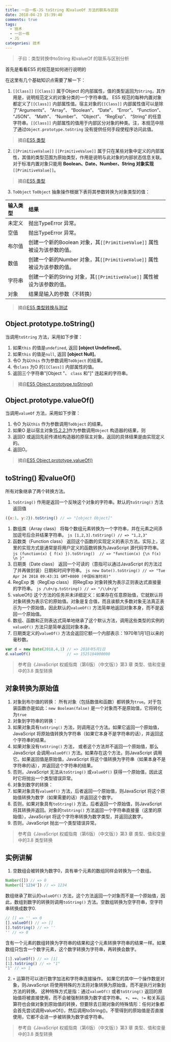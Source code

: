 ```yaml
---
title: 一日一练-JS toString 和valueOf 方法的联系与区别
date: 2018-04-23 15:39:40
comments: true
tags:
  - 技术
  - 一日一练
  - JS
categories: 技术
---
```


> 子曰：类型转换中toString 和valueOf 的联系与区别分析

首先是看看ES5 的规范是如何进行说明的

在这里有几个基础知识点需要了解一下：
1. `[[Class]]`
`[[Class]]` 属于Object 的内部属性，值的类型返回为`String`，其作用是，说明规范定义的对象分类的一个字符串值。
ES5 规范的每种内置对象都定义了`[[Class]]` 内部属性值。宿主对象的`[[Class]]` 内部属性值可以是除了“Arguments”、 “Array”、 “Boolean”、 “Date”、 “Error”、 “Function”、 “JSON”、 “Math”、 “Number”、 “Object”、 “RegExp”、 “String” 的任意字符串。`[[Class]]` 内部属性的值用于内部区分对象的种类。注，本规范中除了通过`Object.prototype.toString` 没有提供任何手段使程序访问此值。
> 摘自[ES5 类型](https://www.w3.org/html/ig/zh/wiki/ES5/%E7%B1%BB%E5%9E%8B#Class)

<!--more-->

2. `[[PrimitiveValue]]`
`[[PrimitiveValue]]` 属于只在某些对象中定义的内部属性，其值的类型范围为原始类型，作用是说明与此对象的内部状态信息关联。对于标准内置对象只能用 **Boolean、Date、Number、String 对象实现** `[[PrimitiveValue]]`。
> 摘自[ES5 类型](https://www.w3.org/html/ig/zh/wiki/ES5/%E7%B1%BB%E5%9E%8B#Object.E7.9A.84.E5.86.85.E9.83.A8.E5.B1.9E.E6.80.A7.E5.8F.8A.E6.96.B9.E6.B3.95)

3. `ToObject`
`ToObject` 抽象操作根据下表将其参数转换为对象类型的值：

| 输入类型 | 结果 |
| :- | :- |
| 未定义 | 抛出TypeError 异常。 |
| 空值 | 抛出TypeError 异常。 |
| 布尔值 | 创建一个新的Boolean 对象，其`[[PrimitiveValue]]` 属性被设为该参数的值。 |
| 数值 | 创建一个新的Number 对象，其`[[PrimitiveValue]]` 属性被设为该参数的值。 |
| 字符串 | 创建一个新的String 对象，其`[[PrimitiveValue]]` 属性被设为该参数的值。 |
| 对象 | 结果是输入的参数（不转换） |

> 摘自[ES5 类型转换与测试](https://www.w3.org/html/ig/zh/wiki/ES5/%E7%B1%BB%E5%9E%8B%E8%BD%AC%E6%8D%A2%E4%B8%8E%E6%B5%8B%E8%AF%95#ToObject)

## Object.prototype.toString()
当调用`toString` 方法，采用如下步骤：
 1. 如果`this` 的值是`undefined`, 返回 **[object Undefined]**。
 2. 如果`this` 的值是`null`, 返回 **[object Null]**。
 3. 令O 为以`this` 作为参数调用`ToObject` 的结果。
 4. 令`class` 为O 的`[[Class]]` 内部属性的值。
 5. 返回三个字符串"[Object "、 `class` 和"]" 连起来的字符串。
> 摘自[ES5 Object.prototype.toString() ](https://www.w3.org/html/ig/zh/wiki/ES5/%E6%A0%87%E5%87%86_ECMAScript_%E5%86%85%E7%BD%AE%E5%AF%B9%E8%B1%A1#Object.prototype.toString_.28_.29)


## Object.prototype.valueOf()
当调用`valueOf` 方法，采用如下步骤：
 1. 令O 为以`this` 作为参数调用`ToObject` 的结果。
 2. 如果O 是以宿主对象[15.2.2.1](https://www.w3.org/html/ig/zh/wiki/ES5/%E6%A0%87%E5%87%86_ECMAScript_%E5%86%85%E7%BD%AE%E5%AF%B9%E8%B1%A1#15.2.2.1)作为参数调用`Object` 构造器的结果，则
  1. 返回O 或返回先前传递给构造器的原宿主对象。返回的具体结果是由实现定义的。
 3. 返回O。
> 摘自[ES5 Object.prototype.valueOf()](https://www.w3.org/html/ig/zh/wiki/ES5/%E6%A0%87%E5%87%86_ECMAScript_%E5%86%85%E7%BD%AE%E5%AF%B9%E8%B1%A1#Object.prototype.valueOf_.28_.29)


## toString() 和valueOf()
所有对象继承了两个转换方法。
1. `toString()`
  作用是返回一个反映这个对象的字符串。默认的`toString()` 方法返回值
  ```js
  ({x:1, y:2}).toString() // => "[object Object]"
  ```
  1. 数组类（Array class）
    将每个数组元素转换为一个字符串，并在元素之间添加逗号后合并结果字符串。
    ```js
      [1,2,3].toString() // => "1,2,3"
    ```
  2. 函数类（Function class）
    返回这个函数的实现定义的表示方法。实际上，这里的实现方式是通常是将用户定义的函数转换为JavaScript 源代码字符串。
    ```js
      (function(x) { f(x) }).toString()  // => "function(x) {\n f(x) \n }"
    ```
  3. 日期类（Date class）
    返回一个可读的（意指可以通过JavaScript 的方法过了并再做封装）日期和时间字符串。
    ```js
    new Date().toString() // => "Tue Apr 24 2018 09:43:31 GMT+0800 (中国标准时间)"
    ```
  4. RegExp 类（RegExp class）
    将RegExp 对象转换为表示正则表达式直接量的字符串。
    ```js
    /\d+/g.toString() // => "/\\d+/g"
    ```
2. valueOf()
  这个方法的任务并未详细定义：如果存在任意原始值，它就默认将对象转换为表示它的原始值。对象是复合值，而且诶额大多数对象无法真正表示为一个原始值，因此默认的`valueOf()` 方法简单地返回对象本身，而不是返回一个原始值。
  1. 数组、函数和正则表达式简单地继承了这个默认方法，调用这些类型的实例的`valueOf()` 方法只是简单返回对象本身。
  2. 日期类定义的`valueOf()` 方法会返回它额一个内部表示：1970年1月1日以来的毫秒数。
  ```js
  var d = new Date(2018,4,1) // => 2018年5月1日
  d.valueOf()                // => 1525104000000
  ```
> 参考自《JavaScript 权威指南（第6版）（中文版）》第3 章 类型、值和变量 中的3.8 类型转换

## 对象转换为原始值
1. 对象到布尔值的转换：
  所有对象（包括数值和函数）都转换为`true`。对于包装函数亦是如此：`new Boolean(false)` 是一个对象而不是原始值，它将转化为`true`
2. 对象到字符串的转换：
  1. 如果对象具有`toString()` 方法，则调用这个方法。如果它返回一个原始值，JavaScript 将原始值转换为字符串（如果它本身不是字符串的话），并返回这个字符串的结果。
  2. 如果对象没有`toString()` 方法， 或者这个方法并不返回一个原始值，那么JavaScript 会调用`valueOf()` 方法。如果存在这个方法，则JavaScript 调用它。如果返回值是原始值，JavaScript 将这个值转换为字符串（如果本身不是字符串的话），并返回这个字符串的结果。
  3. 否则，JavaScript 无法从`toString()` 或`valueOf()` 获得一个原始值，因此这时它将抛出一个类型错误异常。
3. 对象到数字的转换：
  1. 如果对象具有`valueOf()` 方法，后者返回一个原始值，则JavaScript 将这个原始值转换为数字（如果需要的话）并返回这个数字。
  2. 否则，如果对象具有`toString()` 方法，后者返回一个原始值，则JavaScript 将其转换并返回。对象的`toString()` 方法返回一个字符串直接量（这里的原始值），JavaScript 将这个字符串转换为数字类型，并返回这数字。
  3. 否则，JavaScript 抛出一个类型错误异常。
> 参考自《JavaScript 权威指南（第6版）（中文版）》第3 章 类型、值和变量 中的3.8 类型转换

## 实例讲解
1. 空数组会被转换为数字0，具有单个元素的数组同样会转换为一个数组。
```js
Number([]) // => 0
Number(['1234']) // => 1234
```

数组继承了默认的`valueOf()` 方法，这个方法返回一个对象而不是一个原始值，因此，数组到数字的转换则调用`toString()` 方法。空数组转换为空字符串，空字符串转换成数字0.
```js
// [] => '' => 0
[].valueOf() // => []
[].toString() // => ''
'' // => 0
```
含有一个元素的数组转换为字符串的结果和这个元素转换字符串的结果一样。如果数组只包含一个数字元素，这个数字转换为字符串，再转换会数字。
```js
[1].valueOf() // => [1]
[1].toString() // => "1"
"1" // => 1
```
2. `+` 运算符可以进行数字加法和字符串连接操作。
如果它的其中一个操作数是对象，则JavaScript 将使用特殊的方法将对象转换为原始值，而不是执行对象到方法的转换。
这种特殊方式是指：通过`valueOf()` 或者`toString()` 返回的原始值将被直接使用，而不会被强制转换为数字或字符串。
`+`、`==`、`!=` 和关系运算符也会做对象到原始值的转换，但要除去日期对象的特殊情形：任何对象都会首先尝试调用valueOf()，然后调用toString()。不管得到的原始值是否直接使用，它都不会进一步被转换为数字或字符串。
> 参考自《JavaScript 权威指南（第6版）（中文版）》第3 章 类型、值和变量 中的3.8 类型转换
